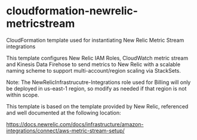 # cloudformation-newrelic-metricstream
CloudFormation template used for instantiating New Relic Metric Stream integrations

This template configures New Relic IAM Roles, CloudWatch metric stream and Kinesis Data Firehose to send metrics to New Relic with a scalable naming scheme to support multi-account/region scaling via StackSets. 

Note: The NewRelicInfrastrucutre-Integrations role used for Billing will only be deployed in us-east-1 region, so modify as needed if that region is not within scope.

This template is based on the template provided by New Relic, referenced and well documented at the following location:

https://docs.newrelic.com/docs/infrastructure/amazon-integrations/connect/aws-metric-stream-setup/
